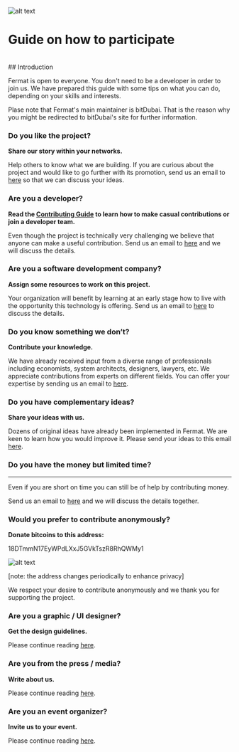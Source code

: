 ![alt text](https://github.com/bitDubai/media-kit/blob/master/MediaKit/Fermat%20Branding/Fermat%20Logotype/Fermat_Logo_3D.png "Fermat Logo")


# Guide on how to participate

<br>
## Introduction

Fermat is open to everyone. You don't need to be a developer in order to join us. We have prepared this guide with some tips on what you can do, depending on your skills and interests.

Plase note that Fermat's main maintainer is bitDubai. That is the reason why you might be redirected to bitDubai's site for further information.


### Do you like the project?

**Share our story within your networks.**

Help others to know what we are building. If you are curious about the project and would like to go further with its promotion, send us an email to [here](https://bitdubai.com/wp/#GETINVOLVED) so that we can discuss your ideas.

### Are you a developer?

**Read the [Contributing Guide](https://github.com/bitDubai/fermat/blob/master/CONTRIBUTING.md) to learn how to make casual contributions or join a developer team.**

Even though the project is technically very challenging we believe that anyone can make a useful contribution. Send us an email to [here](https://bitdubai.com/wp/#GETINVOLVED) and we will discuss the details.

### Are you a software development company?

**Assign some resources to work on this project.**

Your organization will benefit by learning at an early stage how to live with the opportunity this technology is offering. Send us an email to [here](https://bitdubai.com/wp/#GETINVOLVED) to discuss the details.

### Do you know something we don’t?

**Contribute your knowledge.**

We have already received input from a diverse range of professionals including economists, system architects, designers, lawyers, etc. We appreciate contributions from experts on different fields. You can offer your expertise by sending us an email to [here](https://bitdubai.com/wp/#GETINVOLVED).

### Do you have complementary ideas?

**Share your ideas with us.**

Dozens of original ideas have already been implemented in Fermat. We are keen to learn how you would improve it. Please send your ideas to this email [here](https://bitdubai.com/wp/#GETINVOLVED).

### Do you have the money but limited time?

****

Even if you are short on time you can still be of help by contributing money.

Send us an email to [here](https://bitdubai.com/wp/#GETINVOLVED) and we will discuss the details together.

### Would you prefer to contribute anonymously?

**Donate bitcoins to this address:**

18DTmmN17EyWPdLXxJ5GVkTszR8RhQWMy1

![alt text](https://raw.githubusercontent.com/bitDubai/participate-now/master/donate-QR.png "Donate Bitcoin")


[note: the address changes periodically to enhance privacy]

We respect your desire to contribute anonymously and we thank you for supporting the project.

### Are you a graphic / UI designer?

**Get the design guidelines.**

Please continue reading [here](https://bitdubai.com/wp/#GETINVOLVED).

### Are you from the press / media?

**Write about us.**

Please continue reading [here](https://bitdubai.com/wp/#GETINVOLVED).

### Are you an event organizer?

**Invite us to your event.**

Please continue reading [here](https://bitdubai.com/wp/#GETINVOLVED).

